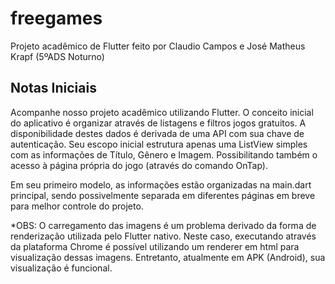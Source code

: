 # freegames


Projeto acadêmico de Flutter feito por Claudio Campos e José Matheus Krapf (5ºADS Noturno)

## Notas Iniciais

Acompanhe nosso projeto acadêmico utilizando Flutter. O conceito inicial do aplicativo é organizar através de listagens e filtros jogos gratuitos. A disponibilidade destes dados é derivada de uma API com sua chave de autenticação. Seu escopo inicial estrutura apenas uma ListView simples com as informações de Título, Gênero e Imagem. Possibilitando também o acesso à página própria do jogo (através do comando OnTap).

Em seu primeiro modelo, as informações estão organizadas na main.dart principal, sendo possivelmente separada em diferentes páginas em breve para melhor controle do projeto.

*OBS: O carregamento das imagens é um problema derivado da forma de renderização utilizada pelo Flutter nativo. Neste caso, executando através da plataforma Chrome é possível utilizando um renderer em html para visualização dessas imagens. Entretanto, atualmente em APK (Android), sua visualização é funcional.

